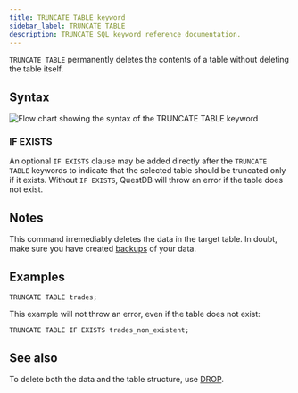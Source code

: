 ```yaml
---
title: TRUNCATE TABLE keyword
sidebar_label: TRUNCATE TABLE
description: TRUNCATE SQL keyword reference documentation.
---
```


`TRUNCATE TABLE` permanently deletes the contents of a table without deleting
the table itself.

## Syntax

![Flow chart showing the syntax of the TRUNCATE TABLE keyword](/images/docs/diagrams/truncateTable.svg)

### IF EXISTS

An optional `IF EXISTS` clause may be added directly after the `TRUNCATE TABLE`
keywords to indicate that the selected table should be truncated only if it exists.
Without `IF EXISTS`, QuestDB will throw an error if the table does not exist.

## Notes

This command irremediably deletes the data in the target table. In doubt, make
sure you have created [backups](/docs/operations/backup/) of your data.

## Examples

```questdb-sql
TRUNCATE TABLE trades;
```

This example will not throw an error, even if the table does not exist:

```questdb-sql
TRUNCATE TABLE IF EXISTS trades_non_existent;
```
## See also

To delete both the data and the table structure, use
[DROP](/docs/reference/sql/drop/).
